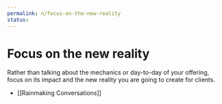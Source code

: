 ```yaml
---
permalink: n/focus-on-the-new-reality
status: 
---
```

# Focus on the new reality

Rather than talking about the mechanics or day-to-day of your offering, focus on its impact and the new reality you are going to create for clients.

- [[Rainmaking Conversations]]
